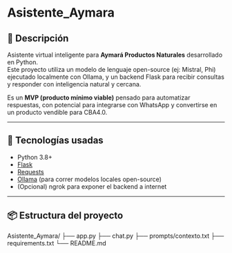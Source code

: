 # Asistente_Aymara

## 🤖 Descripción

Asistente virtual inteligente para **Aymará Productos Naturales** desarrollado en Python.  
Este proyecto utiliza un modelo de lenguaje open-source (ej: Mistral, Phi) ejecutado localmente con Ollama, y un backend Flask para recibir consultas y responder con inteligencia natural y cercana.

Es un **MVP (producto mínimo viable)** pensado para automatizar respuestas, con potencial para integrarse con WhatsApp y convertirse en un producto vendible para CBA4.0.

---

## 🚀 Tecnologías usadas

- Python 3.8+
- [Flask](https://flask.palletsprojects.com/)
- [Requests](https://requests.readthedocs.io/)
- [Ollama](https://ollama.com/) (para correr modelos locales open-source)
- (Opcional) ngrok para exponer el backend a internet

---

## 📦 Estructura del proyecto

Asistente_Aymara/
├── app.py
├── chat.py
├── prompts/contexto.txt
├── requirements.txt
└── README.md
